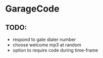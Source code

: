 # GarageCode

## TODO:
* respond to gate dialer number
* choose welcome mp3 at random
* option to require code during time-frame
